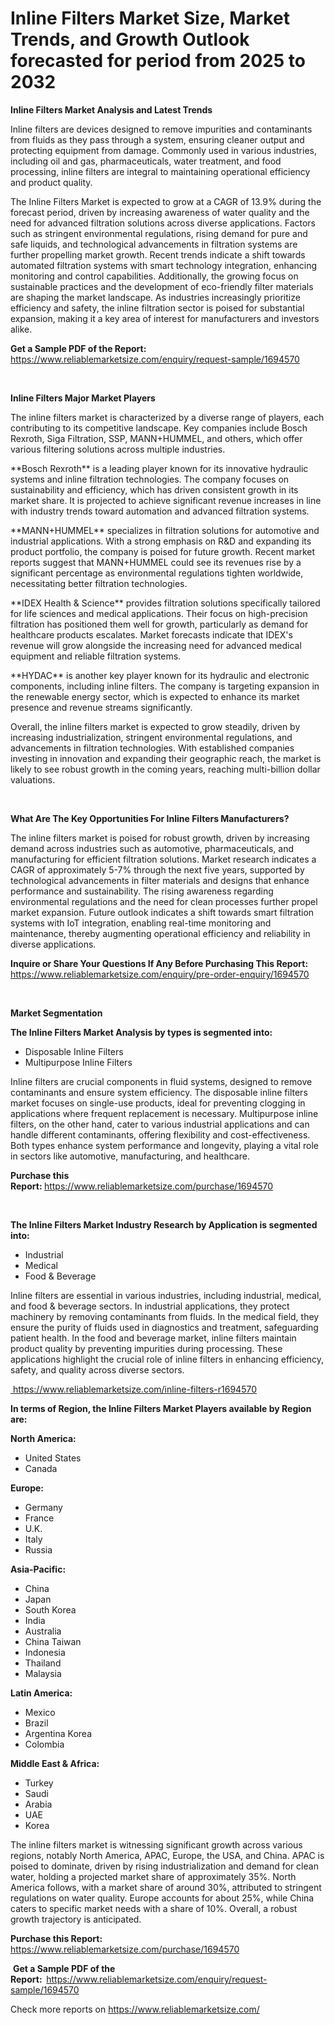 <p><h1>Inline Filters Market Size, Market Trends, and Growth Outlook forecasted for period from 2025 to 2032</h1></p><p><strong>Inline Filters Market Analysis and Latest Trends</strong></p>
<p><p>Inline filters are devices designed to remove impurities and contaminants from fluids as they pass through a system, ensuring cleaner output and protecting equipment from damage. Commonly used in various industries, including oil and gas, pharmaceuticals, water treatment, and food processing, inline filters are integral to maintaining operational efficiency and product quality.</p><p>The Inline Filters Market is expected to grow at a CAGR of 13.9% during the forecast period, driven by increasing awareness of water quality and the need for advanced filtration solutions across diverse applications. Factors such as stringent environmental regulations, rising demand for pure and safe liquids, and technological advancements in filtration systems are further propelling market growth. Recent trends indicate a shift towards automated filtration systems with smart technology integration, enhancing monitoring and control capabilities. Additionally, the growing focus on sustainable practices and the development of eco-friendly filter materials are shaping the market landscape. As industries increasingly prioritize efficiency and safety, the inline filtration sector is poised for substantial expansion, making it a key area of interest for manufacturers and investors alike.</p></p>
<p><strong>Get a Sample PDF of the Report:&nbsp;</strong> <a href="https://www.reliablemarketsize.com/enquiry/request-sample/1694570?utm_campaign=3508&utm_medium=2&utm_source=Github&utm_content=ia&utm_term=25032025&utm_id=inline-filters">https://www.reliablemarketsize.com/enquiry/request-sample/1694570</a></p>
<p>&nbsp;</p>
<p><strong>Inline Filters Major Market Players</strong></p>
<p><p>The inline filters market is characterized by a diverse range of players, each contributing to its competitive landscape. Key companies include Bosch Rexroth, Siga Filtration, SSP, MANN+HUMMEL, and others, which offer various filtering solutions across multiple industries.</p><p>**Bosch Rexroth** is a leading player known for its innovative hydraulic systems and inline filtration technologies. The company focuses on sustainability and efficiency, which has driven consistent growth in its market share. It is projected to achieve significant revenue increases in line with industry trends toward automation and advanced filtration systems.</p><p>**MANN+HUMMEL** specializes in filtration solutions for automotive and industrial applications. With a strong emphasis on R&D and expanding its product portfolio, the company is poised for future growth. Recent market reports suggest that MANN+HUMMEL could see its revenues rise by a significant percentage as environmental regulations tighten worldwide, necessitating better filtration technologies.</p><p>**IDEX Health & Science** provides filtration solutions specifically tailored for life sciences and medical applications. Their focus on high-precision filtration has positioned them well for growth, particularly as demand for healthcare products escalates. Market forecasts indicate that IDEX's revenue will grow alongside the increasing need for advanced medical equipment and reliable filtration systems.</p><p>**HYDAC** is another key player known for its hydraulic and electronic components, including inline filters. The company is targeting expansion in the renewable energy sector, which is expected to enhance its market presence and revenue streams significantly.</p><p>Overall, the inline filters market is expected to grow steadily, driven by increasing industrialization, stringent environmental regulations, and advancements in filtration technologies. With established companies investing in innovation and expanding their geographic reach, the market is likely to see robust growth in the coming years, reaching multi-billion dollar valuations.</p></p>
<p>&nbsp;</p>
<p><strong>What Are The Key Opportunities For Inline Filters Manufacturers?</strong></p>
<p><p>The inline filters market is poised for robust growth, driven by increasing demand across industries such as automotive, pharmaceuticals, and manufacturing for efficient filtration solutions. Market research indicates a CAGR of approximately 5-7% through the next five years, supported by technological advancements in filter materials and designs that enhance performance and sustainability. The rising awareness regarding environmental regulations and the need for clean processes further propel market expansion. Future outlook indicates a shift towards smart filtration systems with IoT integration, enabling real-time monitoring and maintenance, thereby augmenting operational efficiency and reliability in diverse applications.</p></p>
<p><strong>Inquire or Share Your Questions If Any Before Purchasing This Report:</strong> <a href="https://www.reliablemarketsize.com/enquiry/pre-order-enquiry/1694570?utm_campaign=3508&utm_medium=2&utm_source=Github&utm_content=ia&utm_term=25032025&utm_id=inline-filters">https://www.reliablemarketsize.com/enquiry/pre-order-enquiry/1694570</a></p>
<p>&nbsp;</p>
<p><strong>Market Segmentation</strong></p>
<p><strong>The Inline Filters Market Analysis by types is segmented into:</strong></p>
<p><ul><li>Disposable Inline Filters</li><li>Multipurpose Inline Filters</li></ul></p>
<p><p>Inline filters are crucial components in fluid systems, designed to remove contaminants and ensure system efficiency. The disposable inline filters market focuses on single-use products, ideal for preventing clogging in applications where frequent replacement is necessary. Multipurpose inline filters, on the other hand, cater to various industrial applications and can handle different contaminants, offering flexibility and cost-effectiveness. Both types enhance system performance and longevity, playing a vital role in sectors like automotive, manufacturing, and healthcare.</p></p>
<p><strong>Purchase this Report:&nbsp;</strong><a href="https://www.reliablemarketsize.com/purchase/1694570?utm_campaign=3508&utm_medium=2&utm_source=Github&utm_content=ia&utm_term=25032025&utm_id=inline-filters">https://www.reliablemarketsize.com/purchase/1694570</a></p>
<p>&nbsp;</p>
<p><strong>The Inline Filters Market Industry Research by Application is segmented into:</strong></p>
<p><ul><li>Industrial</li><li>Medical</li><li>Food & Beverage</li></ul></p>
<p><p>Inline filters are essential in various industries, including industrial, medical, and food & beverage sectors. In industrial applications, they protect machinery by removing contaminants from fluids. In the medical field, they ensure the purity of fluids used in diagnostics and treatment, safeguarding patient health. In the food and beverage market, inline filters maintain product quality by preventing impurities during processing. These applications highlight the crucial role of inline filters in enhancing efficiency, safety, and quality across diverse sectors.</p></p>
<p><a href="https://www.reliablemarketsize.com/inline-filters-r1694570?utm_campaign=3508&utm_medium=2&utm_source=Github&utm_content=ia&utm_term=25032025&utm_id=inline-filters">&nbsp;https://www.reliablemarketsize.com/inline-filters-r1694570</a></p>
<p><strong>In terms of Region, the Inline Filters Market Players available by Region are:</strong></p>
<p>
    <p> <strong> North America: </strong>
        <ul>
            <li>United States</li>
            <li>Canada</li>
        </ul>
        </p> 
    <p> <strong> Europe: </strong>
        <ul>
            <li>Germany</li>
            <li>France</li>
            <li>U.K.</li>
            <li>Italy</li>
            <li>Russia</li>
        </ul>
        </p> 
    <p> <strong> Asia-Pacific: </strong>
        <ul>
            <li>China</li>
            <li>Japan</li>
            <li>South Korea</li>
            <li>India</li>
            <li>Australia</li>
            <li>China Taiwan</li>
            <li>Indonesia</li>
            <li>Thailand</li>
            <li>Malaysia</li>
        </ul>
        </p> 
    <p> <strong> Latin America: </strong>
        <ul>
            <li>Mexico</li>
            <li>Brazil</li>
            <li>Argentina Korea</li>
            <li>Colombia</li>
        </ul>
        </p> 
    <p> <strong> Middle East & Africa: </strong>
        <ul>
            <li>Turkey</li>
            <li>Saudi</li>
            <li>Arabia</li>
            <li>UAE</li>
            <li>Korea</li>
        </ul>
    </p>
    </p>
<p><p>The inline filters market is witnessing significant growth across various regions, notably North America, APAC, Europe, the USA, and China. APAC is poised to dominate, driven by rising industrialization and demand for clean water, holding a projected market share of approximately 35%. North America follows, with a market share of around 30%, attributed to stringent regulations on water quality. Europe accounts for about 25%, while China caters to specific market needs with a share of 10%. Overall, a robust growth trajectory is anticipated.</p></p>
<p><strong>Purchase this Report: </strong><a href="https://www.reliablemarketsize.com/purchase/1694570?utm_campaign=3508&utm_medium=2&utm_source=Github&utm_content=ia&utm_term=25032025&utm_id=inline-filters">https://www.reliablemarketsize.com/purchase/1694570</a></p>
<p>&nbsp;<strong>Get a Sample PDF of the Report:&nbsp;&nbsp;</strong><a href="https://www.reliablemarketsize.com/enquiry/request-sample/1694570?utm_campaign=3508&utm_medium=2&utm_source=Github&utm_content=ia&utm_term=25032025&utm_id=inline-filters">https://www.reliablemarketsize.com/enquiry/request-sample/1694570</a></p>
<p><strong></strong></p>
<p>Check more reports on <a href="https://www.reliablemarketsize.com/?utm_campaign=3508&utm_medium=2&utm_source=Github&utm_content=ia&utm_term=25032025&utm_id=inline-filters">https://www.reliablemarketsize.com/</a></p>